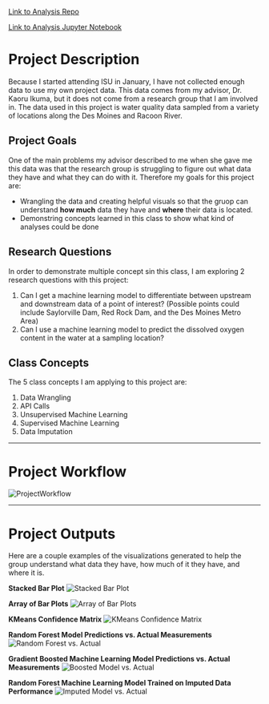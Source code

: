 
[Link to Analysis Repo](https://github.com/djtenpas/finalprojectanalysis)

[Link to Analysis Jupyter Notebook](https://nbviewer.org/github/djtenpas/finalprojectanalysis/blob/main/516project/Final%20Project%20Jupyter%20Notebook.ipynb)


# Project Description

Because I started attending ISU in January, I have not collected enough data to use my own project data. This data comes from my advisor, Dr. Kaoru Ikuma, but it does not come from a research group that I am involved in. The data used in this project is water quality data sampled from a variety of locations along the Des Moines and Racoon River.

## Project Goals

One of the main problems my advisor described to me when she gave me this data was that the research group is struggling to figure out what data they have and what they can do with it. Therefore my goals for this project are:

* Wrangling the data and creating helpful visuals so that the gruop can understand **how much** data they have and **where** their data is located.
* Demonstring concepts learned in this class to show what kind of analyses could be done

## Research Questions

In order to demonstrate multiple concept sin this class, I am exploring 2 research questions with this project:

1. Can I get a machine learning model to differentiate between upstream and downstream data of a point of interest? (Possible points could include Saylorville Dam, Red Rock Dam, and the Des Moines Metro Area)
2. Can I use a machine learning model to predict the dissolved oxygen content in the water at a sampling location?

## Class Concepts

The 5 class concepts I am applying to this project are:

1. Data Wrangling
2. API Calls
3. Unsupervised Machine Learning
4. Supervised Machine Learning
5. Data Imputation

***

# Project Workflow

![ProjectWorkflow](https://github.com/djtenpas/finalprojectanalysis/blob/main/rawimages/ProjectWorkflow.png)

***

# Project Outputs

Here are a couple examples of the visualizations generated to help the group understand what data they have, how much of it they have, and where it is.

**Stacked Bar Plot**
![Stacked Bar Plot](https://github.com/djtenpas/finalprojectanalysis/blob/main/rawimages/stackedbar0.png)

**Array of Bar Plots**
![Array of Bar Plots](https://github.com/djtenpas/finalprojectanalysis/blob/main/rawimages/subbar0.png)

**KMeans Confidence Matrix**
![KMeans Confidence Matrix](https://github.com/djtenpas/finalprojectanalysis/blob/main/rawimages/KMeansConfMatrix.png)

**Random Forest Model Predictions vs. Actual Measurements**
![Random Forest vs. Actual](https://github.com/djtenpas/finalprojectanalysis/blob/main/rawimages/RFvsActualPlot.png)

**Gradient Boosted Machine Learning Model Predictions vs. Actual Measurements**
![Boosted Model vs. Actual](https://github.com/djtenpas/finalprojectanalysis/blob/main/rawimages/BoostedvsActualPlot.png)

**Random Forest Machine Learning Model Trained on Imputed Data Performance**
![Imputed Model vs. Actual](https://github.com/djtenpas/finalprojectanalysis/blob/main/rawimages/ProjectWorkflow.png)

